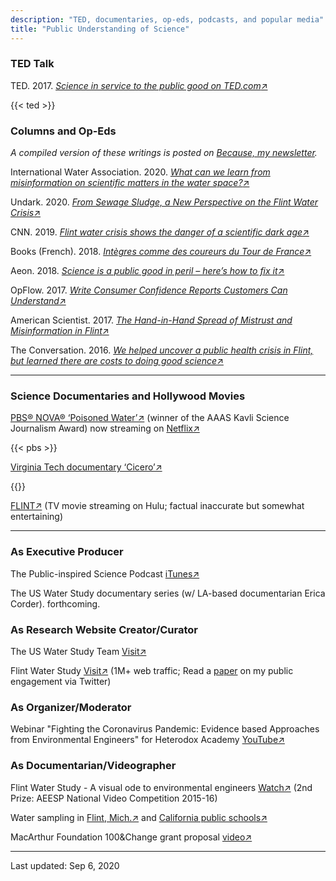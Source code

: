 ```yaml
---
description: "TED, documentaries, op-eds, podcasts, and popular media"
title: "Public Understanding of Science"
---
```


### **TED Talk**

TED. 2017. [*Science in service to the public good on TED.com*↗](https://www.ted.com/talks/siddhartha_roy_science_in_service_to_the_public_good?language=en) 

{{< ted >}}

### **Columns and Op-Eds**

*A compiled version of these writings is posted on [Because, my newsletter](https://siddhartharoy.substack.com/).*

International Water Association. 2020. [*What can we learn from misinformation on scientific matters in the water space?*↗](https://iwa-network.org/what-can-we-learn-from-misinformation-on-scientific-matters-in-the-water-space/) 

Undark. 2020. [*From Sewage Sludge, a New Perspective on the Flint Water Crisis*↗](https://undark.org/2020/09/17/flint-water-crisis-sewage/) 

CNN. 2019. [*Flint water crisis shows the danger of a scientific dark age*↗](https://edition.cnn.com/2019/03/14/opinions/flint-water-myths-scientific-dark-age-roy-edwards/index.html) 

Books (French). 2018. [*Intègres comme des coureurs du Tour de France*↗](https://www.books.fr/integres-coureurs-tour-de-france/)

Aeon. 2018. [*Science is a public good in peril – here’s how to fix it*↗](https://aeon.co/essays/science-is-a-public-good-in-peril-heres-how-to-fix-it)

OpFlow. 2017. [*Write Consumer Confidence Reports Customers Can Understand*↗](https://www.awwa.org/publications/opflow/abstract/articleid/63652504.aspx) 

American Scientist. 2017. [*The Hand-in-Hand Spread of Mistrust and Misinformation in Flint*↗](http://www.americanscientist.org/issues/pub/2017/1/the-hand-in-hand-spread-of-mistrust-and-misinformation-in-flint)

The Conversation. 2016. [*We helped uncover a public health crisis in Flint, but learned there are costs to doing good science*↗](https://theconversation.com/we-helped-uncover-a-public-health-crisis-in-flint-but-learned-there-are-costs-to-doing-good-science-54227)

------

### **Science Documentaries and Hollywood Movies**

[PBS® NOVA® ‘Poisoned Water’↗](https://www.pbs.org/video/3001355667/) (winner of the AAAS Kavli Science Journalism Award) now streaming on [Netflix↗](https://www.netflix.com/title/81121185) 

{{< pbs >}}

[Virginia Tech documentary ‘Cicero’↗](https://www.youtube.com/watch?v=x1mrZ1zHb9o)

{{<youtube x1mrZ1zHb9o >}}

[FLINT↗](https://www.imdb.com/title/tt6397426/) (TV movie streaming on Hulu; factual inaccurate but somewhat entertaining)

------

### **As Executive Producer**

The Public-inspired Science Podcast [iTunes↗](https://podcasts.apple.com/us/podcast/public-inspired-science/id1473322295) 

The US Water Study documentary series (w/ LA-based documentarian Erica Corder). forthcoming.

### **As Research Website Creator/Curator**

The US Water Study Team [Visit↗](www.uswaterstudy.org)

Flint Water Study [Visit↗](www.flintwaterstudy.org)  (1M+ web traffic; Read a [paper](https://doi.org/10.1177/1075547017751948) on my public engagement via Twitter)

### **As Organizer/Moderator**

Webinar "Fighting the Coronavirus Pandemic: Evidence based Approaches from Environmental Engineers" for Heterodox Academy [YouTube↗](https://www.youtube.com/watch?v=ORFvtGF6YTY)  

### **As Documentarian/Videographer**

Flint Water Study - A visual ode to environmental engineers [Watch↗](https://www.youtube.com/watch?v=t0ZNYHB7TvE) (2nd Prize: AEESP National Video Competition 2015-16)

Water sampling in [Flint, Mich.↗](https://youtu.be/dEQDaPws2xk) and [California public schools↗](https://youtu.be/pxg9X9NMy4g)

MacArthur Foundation 100&Change grant proposal [video↗](https://youtu.be/j8Y2Q7WPLOE)

------

Last updated: Sep 6, 2020
